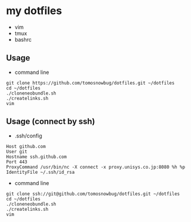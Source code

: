 my dotfiles
========

- vim
- tmux
- bashrc


## Usage

- command line
```
git clone https://github.com/tomosnowbug/dotfiles.git ~/dotfiles
cd ~/dotfiles
./cloneneobundle.sh
./createlinks.sh
vim
```

## Usage (connect by ssh)

- .ssh/config

```
Host github.com
User git
Hostname ssh.github.com
Port 443
ProxyCommand /usr/bin/nc -X connect -x proxy.unisys.co.jp:8080 %h %p
IdentityFile ~/.ssh/id_rsa
```

- command line
```
git clone ssh://git@github.com/tomosnowbug/dotfiles.git ~/dotfiles
cd ~/dotfiles
./cloneneobundle.sh
./createlinks.sh
vim
```


